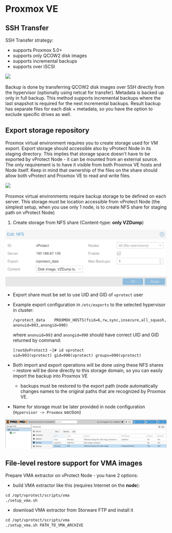 # Proxmox VE

## SSH Transfer

SSH Transfer strategy:

* supports Proxmox 5.0+
* supports only QCOW2 disk images
* supports incremental backups
* supports over iSCSI

![](../../../.gitbook/assets/vprotect_proxmox-ssh-transfer.jpg)

Backup is done by transferring QCOW2 disk images over SSH directly from the hypervisor \(optionally using netcat for transfer\). Metadata is backed up only in full backup. This method supports incremental backups where the last snapshot is required for the next incremental backups. Result backup has separate files for each disk + metadata, so you have the option to exclude specific drives as well.

## Export storage repository

Proxmox virtual environment requires you to create storage used for VM export. Export storage should accessible also by vProtect Node in its staging directory. This implies that storage space doesn't have to be exported by vProtect Node - it can be mounted from an external source. The only requirement is to have it visible from both Proxmox VE hosts and Node itself. Keep in mind that ownership of the files on the share should allow both vProtect and Proxmox VE to read and write files.

![](../../../.gitbook/assets/deployment-vprotect-proxmox-storage-domain.png)

Proxmox virtual environments require backup storage to be defined on each server. This storage must be location accessible from vProtect Node \(the simplest setup, when you use only 1 node, is to create NFS share for staging path on vProtect Node\)

1. Create storage from NFS share \(Content-type: **only VZDump**\)

![](../../../.gitbook/assets/deployment-vprotect-proxmox-ve-storage-configuration%20%282%29%20%282%29%20%282%29.png)

* Export share must be set to use UID and GID of `vprotect` user
* Example export configuration in `/etc/exports` to the selected hypervisor in cluster:

  ```text
  /vprotect_data    PROXMOX_HOSTS(fsid=6,rw,sync,insecure,all_squash,
  anonuid=993,anongid=990)
  ```

  where `anonuid=993` and `anongid=990` should have correct UID and GID returned by command:

  ```text
  [root@vProtect3 ~]# id vprotect
  uid=993(vprotect) gid=990(vprotect) groups=990(vprotect)
  ```

* Both import and export operations will be done using these NFS shares – restore will be done directly to this storage domain, so you can easily import the backup into Proxmox VE
  * backups must be restored to the export path \(node automatically changes names to the original paths that are recognized by Proxmox VE.
* Name for storage must be later provided in node configuration \(`Hypervisor -> Proxmox` section\)

![](../../../.gitbook/assets/containers-proxmox-ve-storage%20%283%29%20%282%29%20%283%29.jpg)

## File-level restore support for VMA images

Prepare VMA extractor on vProtect Node - you have 2 options:

* build VMA extractor like this \(requires Internet on the **node**\):

```text
cd /opt/vprotect/scripts/vma
./setup_vma.sh
```

* download VMA extractor from Storware FTP and install it

```text
cd /opt/vprotect/scripts/vma
./setup_vma.sh PATH_TO_VMA_ARCHIVE
```

